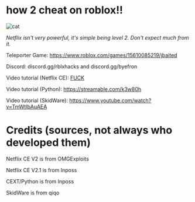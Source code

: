 # how 2 cheat on roblox!!

![cat](https://github.com/rg5x/Roblox/assets/131100291/7e24856e-88fd-4ad9-943c-19a01266fee1)

*Netflix isn't very powerful, it's simple being level 2. Don't expect much from it.*

Teleporter Game: https://www.roblox.com/games/15610085219/jbaited

Discord: discord.gg/rblxhacks and discord.gg/byefron

Video tutorial (Netflix CE): [FUCK](https://www.youtube.com/watch?v=zvUOJ2rhmu8)

Video tutorial (Python): https://streamable.com/k3w80h

Video tutorial (SkidWare): https://www.youtube.com/watch?v=TmWtIbAuAEA

# Credits (sources, not always who developed them)

Netflix CE V2 is from OMGExploits

Netflix CE V2.1 is from Inposs

CEXT/Python is from Inposs

SkidWare is from qiqo

